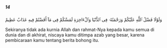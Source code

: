##### 14

<span class="ayah">وَلَوْلَا فَضْلُ ٱللَّهِ عَلَيْكُمْ وَرَحْمَتُهُۥ فِى ٱلدُّنْيَا وَٱلْءَاخِرَةِ لَمَسَّكُمْ فِى مَآ أَفَضْتُمْ فِيهِ عَذَابٌ عَظِيمٌ</span>

<span class="ayah_translation">Sekiranya tidak ada kurnia Allah dan rahmat-Nya kepada kamu semua di dunia dan di akhirat, niscaya kamu ditimpa azab yang besar, karena pembicaraan kamu tentang berita bohong itu.</span>
